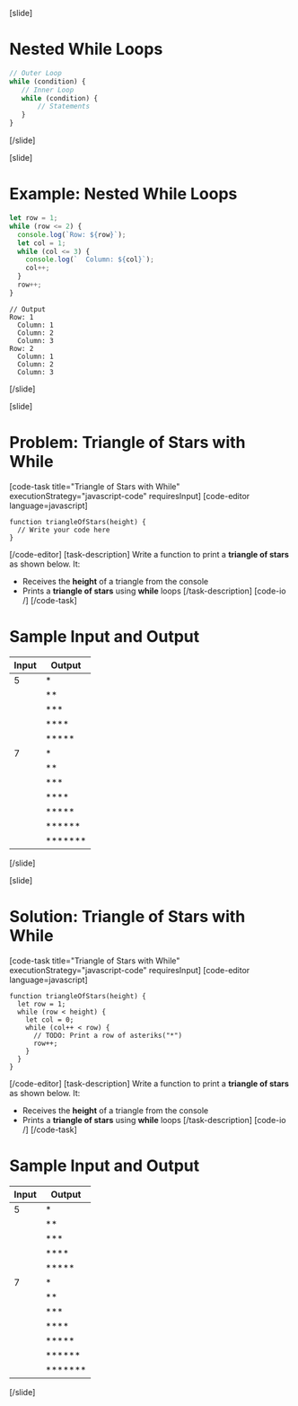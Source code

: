 [slide]
# Nested While Loops
```js
// Outer Loop
while (condition) {      
   // Inner Loop 
   while (condition) {   
       // Statements
   }
}
```
[/slide]

[slide]
# Example: Nested While Loops
```js
let row = 1;
while (row <= 2) {
  console.log(`Row: ${row}`);
  let col = 1;
  while (col <= 3) {
    console.log(`  Column: ${col}`);
    col++;
  }
  row++;
}
```
```
// Output
Row: 1
  Column: 1
  Column: 2
  Column: 3
Row: 2
  Column: 1
  Column: 2
  Column: 3
```
[/slide]

[slide]
# Problem: Triangle of Stars with While
[code-task title="Triangle of Stars with While" executionStrategy="javascript-code" requiresInput]
[code-editor language=javascript]
```
function triangleOfStars(height) {
  // Write your code here
}
```
[/code-editor]
[task-description]
Write a function to print a **triangle of stars** as shown below. It: 
* Receives the **height** of a triangle from the console
* Prints a **triangle of stars** using **while** loops
[/task-description]
[code-io /]
[/code-task]
# Sample Input and Output
|Input|Output|
|-----|------|
|5|*|
||**|
||***|
||****|
||*****|
|7|*|
||**|
||***|
||****|
||*****|
||******|
||*******|
[/slide]

[slide]
# Solution: Triangle of Stars with While
[code-task title="Triangle of Stars with While" executionStrategy="javascript-code" requiresInput]
[code-editor language=javascript]
```
function triangleOfStars(height) {
  let row = 1;
  while (row < height) {
    let col = 0;
    while (col++ < row) {
      // TODO: Print a row of asteriks("*")
      row++;
    }
  }
}
```
[/code-editor]
[task-description]
Write a function to print a **triangle of stars** as shown below. It: 
* Receives the **height** of a triangle from the console
* Prints a **triangle of stars** using **while** loops
[/task-description]
[code-io /]
[/code-task]
# Sample Input and Output
|Input|Output|
|-----|------|
|5|*|
||**|
||***|
||****|
||*****|
|7|*|
||**|
||***|
||****|
||*****|
||******|
||*******|
[/slide]